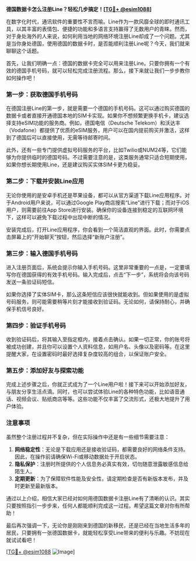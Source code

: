**德国数据卡怎么注册Line？轻松几步搞定！[[TG💪+ @esim1088](https://t.me/s/esim1088)]**

在数字化时代，通讯软件的重要性不言而喻。Line作为一款风靡全球的即时通讯工具，以其丰富的表情包、便捷的功能和多语言支持赢得了无数用户的青睐。然而，对于身处海外的人来说，如何利用当地的网络环境注册Line却成了一个问题。尤其是当你身处德国，使用德国的数据卡时，是否能顺利注册Line呢？今天，我们就来聊聊这个话题。

首先，让我们明确一点：德国的数据卡完全可以用来注册Line。只要你拥有一个有效的德国手机号码，就可以轻松完成注册流程。那么，接下来就让我们一步步教你如何操作吧！

### **第一步：获取德国手机号码**
在德国注册Line的第一步，就是需要一个德国的手机号码。这可以通过购买德国的数据卡或者直接开通德国本地的SIM卡实现。如果你不想频繁更换手机卡，建议选择支持eSIM功能的服务商。例如，德国电信（Deutsche Telekom）和沃达丰（Vodafone）都提供了优质的eSIM服务，用户可以在国内提前购买并激活，这样到了德国后可以直接使用，无需等待邮寄时间。

此外，还有一些专门提供虚拟号码服务的平台，比如Twilio或NUM24等，它们能够为你提供临时的德国号码。不过需要注意的是，这类服务通常只适合短期使用，如果你想长期使用Line，还是建议购买实体SIM卡更为稳妥。

### **第二步：下载并安装Line应用**
无论你使用的是安卓手机还是苹果设备，都可以从官方渠道下载Line应用程序。对于Android用户来说，可以通过Google Play商店搜索“Line”进行下载；而对于iOS用户，则需要前往App Store进行安装。确保你的设备连接到稳定的互联网环境下，这样可以避免下载过程中出现中断的情况。

安装完成后，打开Line应用程序，你会看到一个简洁直观的界面。此时，你需要点击屏幕上的“开始聊天”按钮，然后选择“新账户注册”。

### **第三步：输入德国手机号码**
进入注册页面后，系统会提示你输入手机号码。这里非常重要的一点是，一定要填写你在德国获得的有效手机号码。输入完成后，点击“下一步”，系统将会向该号码发送一条验证码短信。

如果你选择了实体SIM卡，那么这条短信应该很快就能收到。但如果使用的是虚拟号码服务，则可能需要稍等片刻才能接收到验证码。无论如何，请保持耐心，并确保手机信号良好。

### **第四步：验证手机号码**
收到验证码后，将其输入至指定框内，接着点击确认。如果一切正常，你的账号将被成功创建，并且你可以设置个人资料信息，如用户名、头像以及密码等。在这里提醒大家，在设置密码时最好选择复杂度较高的组合，以保证账户安全。

### **第五步：添加好友与探索功能**
完成上述步骤之后，你就正式成为了一个Line用户啦！接下来可以开始添加好友，与朋友分享生活点滴。同时，也可以尝试体验Line的各种特色功能，比如语音通话、视频会议、贴纸商店等等。这些功能不仅丰富了交流形式，还极大地提升了用户体验。

### **注意事项**
虽然整个注册过程并不复杂，但在实际操作中还是有一些细节需要注意：

1. **网络稳定性**：无论是下载应用还是接收验证码，都需要良好的网络条件支持。因此，在操作前请确保Wi-Fi或移动数据处于开启状态。
2. **隐私保护**：注册时所提供的个人信息务必真实有效，切勿随意泄露敏感信息给陌生人。
3. **定期更新**：为了保障软件性能及安全性，请定期检查是否有新版本发布，并及时更新至最新版本。

通过以上介绍，相信大家已经对如何用德国数据卡注册Line有了清晰的认识。其实只要按照指引一步步来，任何人都能顺利完成这一过程。希望这篇文章对你有所帮助！

最后再次强调一下，无论你是刚刚来到德国的新移民，还是已经在当地生活多年的居民，只要拥有一张德国数据卡，就能轻松享受Line带来的便利与乐趣。不妨现在就试试看吧！

[[TG💪+ @esim1088](https://t.me/s/esim1088) ![Image](https://i.postimg.cc/4NQfJmqS/Snipaste-2025-05-13-00-14-12.png)]